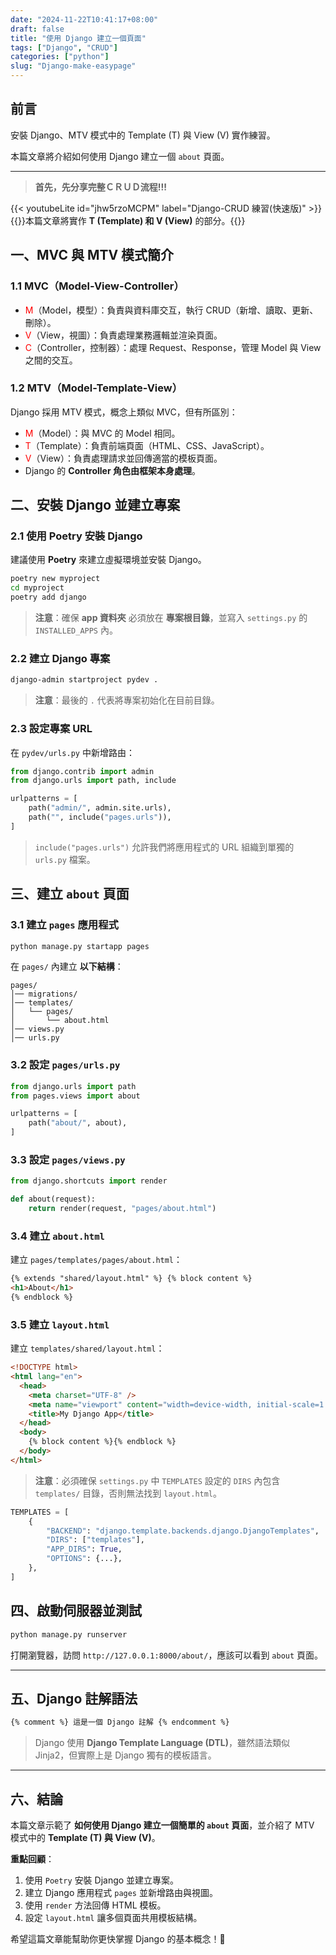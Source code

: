 ```yaml
---
date: "2024-11-22T10:41:17+08:00"
draft: false
title: "使用 Django 建立一個頁面"
tags: ["Django", "CRUD"]
categories: ["python"]
slug: "Django-make-easypage"
---
```


## 前言

安裝 Django、MTV 模式中的 Template (T) 與 View (V) 實作練習。

本篇文章將介紹如何使用 Django 建立一個 `about` 頁面。

<!--more-->

---

> **首先，先分享完整ＣＲＵＤ流程!!!**

{{< youtubeLite id="jhw5rzoMCPM" label="Django-CRUD 練習(快速版)" >}}
{{<alert>}}本篇文章將實作 **T (Template) 和 V (View)** 的部分。{{</alert>}}

## 一、MVC 與 MTV 模式簡介

### 1.1 MVC（Model-View-Controller）

- <span style="color:red">M</span>（Model，模型）：負責與資料庫交互，執行 CRUD（新增、讀取、更新、刪除）。
- <span style="color:red">V</span>（View，視圖）：負責處理業務邏輯並渲染頁面。
- <span style="color:red">C</span>（Controller，控制器）：處理 Request、Response，管理 Model 與 View 之間的交互。

### 1.2 MTV（Model-Template-View）

Django 採用 MTV 模式，概念上類似 MVC，但有所區別：

- <span style="color:red">M</span>（Model）：與 MVC 的 Model 相同。
- <span style="color:red">T</span>（Template）：負責前端頁面（HTML、CSS、JavaScript）。
- <span style="color:red">V</span>（View）：負責處理請求並回傳適當的模板頁面。
- Django 的 **Controller 角色由框架本身處理**。

## 二、安裝 Django 並建立專案

### 2.1 使用 Poetry 安裝 Django

建議使用 **Poetry** 來建立虛擬環境並安裝 Django。

```sh
poetry new myproject
cd myproject
poetry add django
```

> **注意**：確保 **app 資料夾** 必須放在 **專案根目錄**，並寫入 `settings.py` 的 `INSTALLED_APPS` 內。

### 2.2 建立 Django 專案

```sh
django-admin startproject pydev .
```

> **注意**：最後的 `.` 代表將專案初始化在目前目錄。

### 2.3 設定專案 URL

在 `pydev/urls.py` 中新增路由：

```py
from django.contrib import admin
from django.urls import path, include

urlpatterns = [
    path("admin/", admin.site.urls),
    path("", include("pages.urls")),
]
```

> `include("pages.urls")` 允許我們將應用程式的 URL 組織到單獨的 `urls.py` 檔案。

## 三、建立 `about` 頁面

### 3.1 建立 `pages` 應用程式

```sh
python manage.py startapp pages
```

在 `pages/` 內建立 **以下結構**：

```
pages/
│── migrations/
│── templates/
│   └── pages/
│       └── about.html
│── views.py
│── urls.py
```

### 3.2 設定 `pages/urls.py`

```py
from django.urls import path
from pages.views import about

urlpatterns = [
    path("about/", about),
]
```

### 3.3 設定 `pages/views.py`

```py
from django.shortcuts import render

def about(request):
    return render(request, "pages/about.html")
```

### 3.4 建立 `about.html`

建立 `pages/templates/pages/about.html`：

```html
{% extends "shared/layout.html" %} {% block content %}
<h1>About</h1>
{% endblock %}
```

### 3.5 建立 `layout.html`

建立 `templates/shared/layout.html`：

```html
<!DOCTYPE html>
<html lang="en">
  <head>
    <meta charset="UTF-8" />
    <meta name="viewport" content="width=device-width, initial-scale=1.0" />
    <title>My Django App</title>
  </head>
  <body>
    {% block content %}{% endblock %}
  </body>
</html>
```

> **注意**：必須確保 `settings.py` 中 `TEMPLATES` 設定的 `DIRS` 內包含 `templates/` 目錄，否則無法找到 `layout.html`。

```py
TEMPLATES = [
    {
        "BACKEND": "django.template.backends.django.DjangoTemplates",
        "DIRS": ["templates"],
        "APP_DIRS": True,
        "OPTIONS": {...},
    },
]
```

## 四、啟動伺服器並測試

```sh
python manage.py runserver
```

打開瀏覽器，訪問 `http://127.0.0.1:8000/about/`，應該可以看到 `about` 頁面。

---

## 五、Django 註解語法

```html
{% comment %} 這是一個 Django 註解 {% endcomment %}
```

> Django 使用 **Django Template Language (DTL)**，雖然語法類似 Jinja2，但實際上是 Django 獨有的模板語言。

---

## 六、結論

本篇文章示範了 **如何使用 Django 建立一個簡單的 `about` 頁面**，並介紹了 MTV 模式中的 **Template (T) 與 View (V)**。

**重點回顧**：

1. 使用 `Poetry` 安裝 Django 並建立專案。
2. 建立 Django 應用程式 `pages` 並新增路由與視圖。
3. 使用 `render` 方法回傳 HTML 模板。
4. 設定 `layout.html` 讓多個頁面共用模板結構。

希望這篇文章能幫助你更快掌握 Django 的基本概念！🚀
